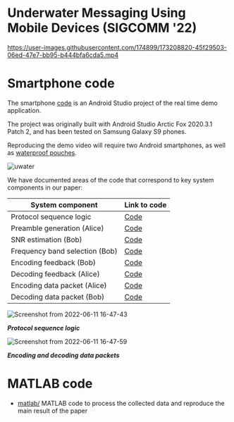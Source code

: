# Underwater Messaging Using Mobile Devices (SIGCOMM '22)

https://user-images.githubusercontent.com/174899/173208820-45f29503-06ed-47e7-bb95-b444bfa6cda5.mp4

# Smartphone code
The smartphone [code](smartphone/) is an Android Studio project of the real time demo application.

The project was originally built with Android Studio Arctic Fox 2020.3.1 Patch 2, and has been tested on Samsung Galaxy S9 phones.

Reproducing the demo video will require two Android smartphones, as well as [waterproof pouches](https://www.amazon.com/gp/product/B08S3SG5KF/ref=ppx_yo_dt_b_asin_title_o00_s00).

![uwater](https://user-images.githubusercontent.com/174899/173209389-514fea83-f589-4e97-b3b5-28c9b5a331e4.svg)

We have documented areas of the code that correspond to key system components in our paper:

| System component      | Link to code |
| ----------- | ----------- |
| Protocol sequence logic      | [Code](smartphone/OceanRealDemo/app/src/main/java/com/example/root/ffttest2/SendChirpAsyncTask.javaL145)       |
| Preamble generation (Alice)     | [Code](smartphone/OceanRealDemo/app/src/main/java/com/example/root/ffttest2/SymbolGeneration#11)       |
| SNR estimation (Bob)     | [Code](smartphone/OceanRealDemo/app/src/main/java/com/example/root/ffttest2/SNR_freq.java#L4)       |
| Frequency band selection (Bob)      | [Code](smartphone/OceanRealDemo/app/src/main/java/com/example/root/ffttest2/Fre_adaptation.java#L13)       |
| Encoding feedback (Bob)    | [Code](smartphone/OceanRealDemo/app/src/main/java/com/example/root/ffttest2/FeedbackSignal.javaL74)       |
| Decoding feedback  (Alice)    | [Code](smartphone/OceanRealDemo/app/src/main/java/com/example/root/ffttest2/FeedbackSignal#179)       |
| Encoding data packet (Alice)     | [Code](smartphone/OceanRealDemo/app/src/main/java/com/example/root/ffttest2/SymbolGeneration.javaL102)       |
| Decoding data packet (Bob)     | [Code](smartphone/OceanRealDemo/app/src/main/java/com/example/root/ffttest2/Decoder.java#L6)       |

![Screenshot from 2022-06-11 16-47-43](https://user-images.githubusercontent.com/174899/173208477-57eb4fb3-68ce-4651-afed-27ace099da47.png)

***Protocol sequence logic***

![Screenshot from 2022-06-11 16-47-59](https://user-images.githubusercontent.com/174899/173208480-980fb88b-820c-416f-9521-7d0b5f1eb524.png)

***Encoding and decoding data packets***

# MATLAB code
- [matlab/](matlab/) 
MATLAB code to process the collected data and reproduce the main result of the paper
